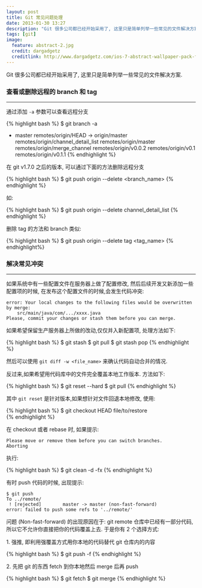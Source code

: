 ```yaml
---
layout: post
title: Git 常见问题处理
date: 2013-01-30 13:27
description: "Git 很多公司都已经开始采用了, 这里只是简单列举一些常见的文件解决方案."
tags: [git]
image:
  feature: abstract-2.jpg
  credit: dargadgetz
  creditlink: http://www.dargadgetz.com/ios-7-abstract-wallpaper-pack-for-iphone-5-and-ipod-touch-retina/
---
```

Git 很多公司都已经开始采用了, 这里只是简单列举一些常见的文件解决方案.

### 查看或删除远程的 branch 和 tag ###
---

通过添加 `-a` 参数可以查看远程分支

{% highlight bash %}
$ git branch -a
* master
  remotes/origin/HEAD -> origin/master
  remotes/origin/channel_detail_list
  remotes/origin/master
  remotes/origin/merge_channel
  remotes/origin/v0.0.2
  remotes/origin/v0.1
  remotes/origin/v0.1.1
{% endhighlight %}

在 git v1.7.0 之后的版本, 可以通过下面的方法删除远程分支

{% highlight bash %}
$ git push origin --delete <branch_name>
{% endhighlight %}

如: 

{% highlight bash %}
$ git push origin --delete channel_detail_list
{% endhighlight %}

删除 tag 的方法和 branch 类似:

{% highlight bash %}
$ git push origin --delete tag <tag_name>
{% endhighlight%}

### 解决常见冲突 ###
---

如果系统中有一些配置文件在服务器上做了配置修改, 然后后续开发又新添加一些配置项的时候, 在发布这个配置文件的时候,会发生代码冲突:


    error: Your local changes to the following files would be overwritten by merge:
        src/main/java/com/.../xxxx.java
    Please, commit your changes or stash them before you can merge.

如果希望保留生产服务器上所做的改动,仅仅并入新配置项, 处理方法如下:

{% highlight bash %}
$ git stash
$ git pull
$ git stash pop
{% endhighlight %}

然后可以使用 `git diff -w <file_name>` 来确认代码自动合并的情况.

反过来,如果希望用代码库中的文件完全覆盖本地工作版本. 方法如下:

{% highlight bash %}
$ git reset --hard
$ git pull
{% endhighlight %}

其中 `git reset` 是针对版本,如果想针对文件回退本地修改, 使用:

{% highlight bash %}
$ git checkout HEAD file/to/restore  
{% endhighlight %}

在 checkout 或者 rebase 时, 如果提示:

    Please move or remove them before you can switch branches.
    Aborting

执行:

{% highlight bash %}
$ git clean -d -fx
{% endhighlight %}

有时 push 代码的时候, 出现提示:

    $ git push
    To ../remote/  
     ! [rejected]        master -> master (non-fast-forward)
    error: failed to push some refs to '../remote/'

问题 (Non-fast-forward) 的出现原因在于: git remote 仓库中已经有一部分代码, 所以它不允许你直接把你的代码覆盖上去. 于是你有 2 个选择方式:

1\. 强推, 即利用强覆盖方式用你本地的代码替代 git 仓库内的内容

{% highlight bash %}
$ git push -f
{% endhighlight %}

2\. 先把 git 的东西 fetch 到你本地然后 merge 后再 push

{% highlight bash %}
$ git fetch
$ git merge
{% endhighlight %}

